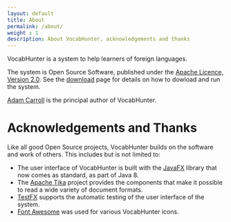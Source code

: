 ```yaml
---
layout: default
title: About
permalink: /about/
weight : 1
description: About VocabHunter, acknowledgements and thanks
---
```


VocabHunter is a system to help learners of foreign languages.

The system is Open Source Software, published under the [Apache Licence, Version 2.0](http://www.apache.org/licenses/LICENSE-2.0).  See the [download](/download) page for details on how to dowload and run the system.

[Adam Carroll](https://github.com/AdamCarroll/) is the principal author of VocabHunter.

# Acknowledgements and Thanks

Like all good Open Source projects, VocabHunter builds on the software and work of others.  This includes but is not limited to:

* The user interface of VocabHunter is built with the [JavaFX](http://www.oracle.com/technetwork/java/javase/overview/javafx-overview-2158620.html) library that now comes as standard, as part of Java 8.
* The [Apache Tika](https://tika.apache.org/) project provides the components that make it possible to read a wide variety of document formats.
* [TestFX](https://github.com/TestFX/TestFX) supports the automatic testing of the user interface of the system.
* [Font Awesome](https://fortawesome.github.io/Font-Awesome/) was used for various VocabHunter icons.
